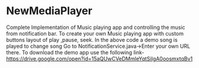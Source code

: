 # NewMediaPlayer
Complete Implementation of Music playing app and controlling the music from notification bar.
To create your own Music playing app with custom buttons layout of play ,pause, seek.
In the above code a demo song is played to change song Go to NotificationService.java->Enter your own URL there.
To download the demo app use the following link- https://drive.google.com/open?id=15aQUwCVeDMmleYqtSiIgA0oosmxtqBv1
